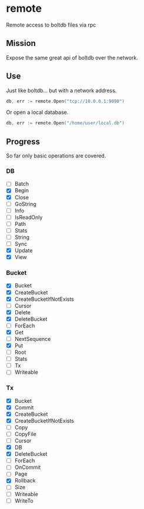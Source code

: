 # remote
Remote access to boltdb files via rpc

## Mission
Expose the same great api of boltdb over the network.

## Use

Just like boltdb... but with a network address.
```go
db, err := remote.Open("tcp://10.0.0.1:9090")
```

Or open a local database.
```go
db, err := remote.Open("/home/user/local.db")
```

## Progress
So far only basic operations are covered.

### DB
- [ ] Batch
- [x] Begin
- [x] Close
- [ ] GoString
- [ ] Info
- [ ] IsReadOnly
- [ ] Path
- [ ] Stats
- [ ] String
- [ ] Sync
- [x] Update
- [x] View

### Bucket
- [x] Bucket
- [x] CreateBucket
- [x] CreateBucketIfNotExists
- [ ] Cursor
- [x] Delete
- [x] DeleteBucket
- [ ] ForEach
- [x] Get
- [ ] NextSequence
- [x] Put
- [ ] Root
- [ ] Stats
- [ ] Tx
- [ ] Writeable

### Tx
- [x] Bucket
- [x] Commit
- [x] CreateBucket
- [x] CreateBucketIfNotExists
- [ ] Copy
- [ ] CopyFile
- [ ] Cursor
- [x] DB
- [x] DeleteBucket
- [ ] ForEach
- [ ] OnCommit
- [ ] Page
- [x] Rollback
- [ ] Size
- [ ] Writeable
- [ ] WriteTo
